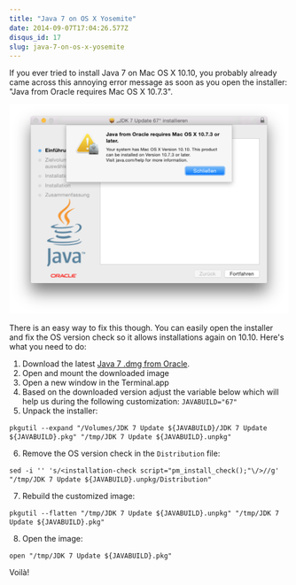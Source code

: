 ```yaml
---
title: "Java 7 on OS X Yosemite"
date: 2014-09-07T17:04:26.577Z
disqus_id: 17
slug: java-7-on-os-x-yosemite
---
```


If you ever tried to install Java 7 on Mac OS X 10.10, you probably already came across this annoying error message as soon as you open the installer: "Java from Oracle requires Mac OS X 10.7.3".

![](/assets/images/posts/java-7-on-os-x-yosemite/1.png)

There is an easy way to fix this though. You can easily open the installer and fix the OS version check so it allows installations again on 10.10. Here's what you need to do:

1. Download the latest [Java 7 .dmg from Oracle](http://www.oracle.com/technetwork/java/javase/downloads/index.html).
2. Open and mount the downloaded image
3. Open a new window in the Terminal.app
4. Based on the downloaded version adjust the variable below which will help us during the following customization:
  `JAVABUILD="67"`
5. Unpack the installer:

  ```shell
  pkgutil --expand "/Volumes/JDK 7 Update ${JAVABUILD}/JDK 7 Update ${JAVABUILD}.pkg" "/tmp/JDK 7 Update ${JAVABUILD}.unpkg"
  ```

6. Remove the OS version check in the `Distribution` file:

  ```shell
  sed -i '' 's/<installation-check script="pm_install_check();"\/>//g' "/tmp/JDK 7 Update ${JAVABUILD}.unpkg/Distribution"
  ```

7. Rebuild the customized image:

  ```shell
  pkgutil --flatten "/tmp/JDK 7 Update ${JAVABUILD}.unpkg" "/tmp/JDK 7 Update ${JAVABUILD}.pkg"
  ```

8. Open the image:

  ```shell
  open "/tmp/JDK 7 Update ${JAVABUILD}.pkg"
  ```

Voilà!
